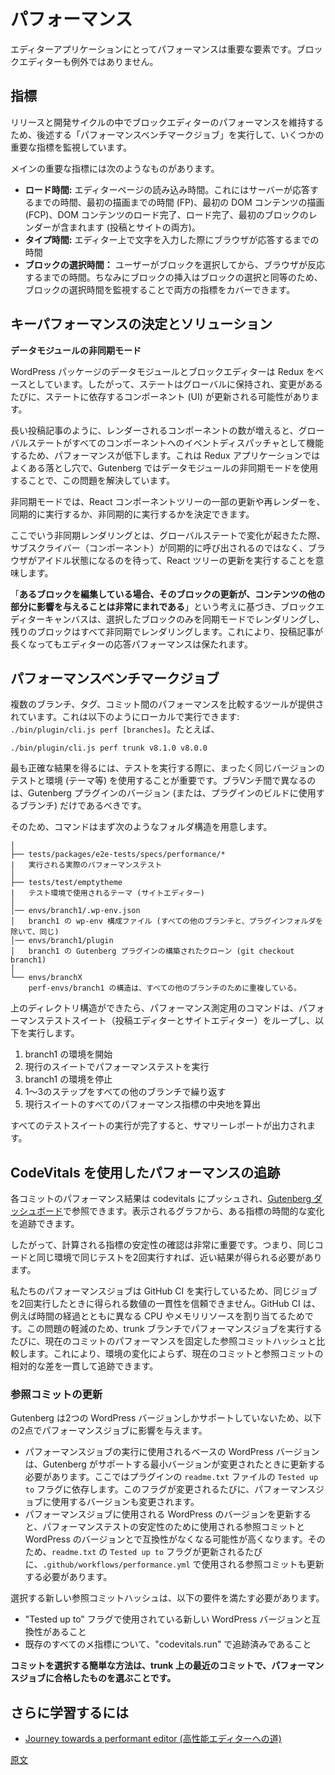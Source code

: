 <!--
# Performance
 -->
# パフォーマンス

<!--
Performance is a key feature for editor applications and the Block editor is not an exception.
 -->
エディターアプリケーションにとってパフォーマンスは重要な要素です。ブロックエディターも例外ではありません。

<!--
## Metrics
 -->
## 指標

<!--
To ensure the block editor stays performant across releases and development, we monitor some key metrics using [performance benchmark job](#the-performance-benchmark-job).
 -->
リリースと開発サイクルの中でブロックエディターのパフォーマンスを維持するため、後述する「パフォーマンスベンチマークジョブ」を実行して、いくつかの重要な指標を監視しています。

<!-- 
Some of the main important metrics are:
 -->
メインの重要な指標には次のようなものがあります。

<!--
- **Loading Time:** The time it takes to load an editor page. This includes time the server takes to respond, times to first paint, first contentful paint, DOM content load complete, load complete and first block render (both in post and site).
- **Typing Time:** The time it takes for the browser to respond while typing on the editor.
- **Block Selection Time:** The time it takes for the browser to respond after a user selects block. (Inserting a block is also equivalent to selecting a block. Monitoring the selection is sufficient to cover both metrics).
 -->
- **ロード時間:** エディターページの読み込み時間。これにはサーバーが応答するまでの時間、最初の描画までの時間 (FP)、最初の DOM コンテンツの描画 (FCP)、DOM コンテンツのロード完了、ロード完了、最初のブロックのレンダーが含まれます (投稿とサイトの両方)。
- **タイプ時間:** エディター上で文字を入力した際にブラウザが応答するまでの時間
- **ブロックの選択時間：** ユーザーがブロックを選択してから、ブラウザが反応するまでの時間。ちなみにブロックの挿入はブロックの選択と同等のため、ブロックの選択時間を監視することで両方の指標をカバーできます。

<!--
## Key performance decisions and solutions
 -->
## キーパフォーマンスの決定とソリューション

<!--
**Data Module Async Mode**
 -->
**データモジュールの非同期モード**

<!--
The Data Module of the WordPress Packages and the Block Editor is based on Redux. It means the state is kept globally and whenever a change happens, the components (UI) relying on that state may update.
 -->
WordPress パッケージのデータモジュールとブロックエディターは Redux をベースとしています。したがって、ステートはグローバルに保持され、変更があるたびに、ステートに依存するコンポーネント (UI) が更新される可能性があります。

<!--
As the number of rendered components grows (for example on long posts), the performance suffers because of the global state acting as an event dispatcher to all components. This is a common pitfall in Redux applications and the issue is solved on Gutenberg using the Data Modules Async Mode.
 -->
長い投稿記事のように、レンダーされるコンポーネントの数が増えると、グローバルステートがすべてのコンポーネントへのイベントディスパッチャとして機能するため、パフォーマンスが低下します。これは Redux アプリケーションではよくある落とし穴で、Gutenberg ではデータモジュールの非同期モードを使用することで、この問題を解決しています。

<!--
The Async mode is the idea that you can decide whether to refresh/rerender a part of the React component tree synchronously or asynchronously.
 -->
非同期モードでは、React コンポーネントツリーの一部の更新や再レンダーを、同期的に実行するか、非同期的に実行するかを決定できます。

<!--
Rendering asynchronously in this context means that if a change is triggered in the global state, the subscribers (components) are not called synchronously, instead, we wait for the browser to be idle and perform the updates to React Tree.
 -->
ここでいう非同期レンダリングとは、グローバルステートで変化が起きたた際、サブスクライバー（コンポーネント）が同期的に呼び出されるのではなく、ブラウザがアイドル状態になるのを待って、React ツリーの更新を実行することを意味します。

<!--
Based on the idea that **when editing a given block, it is very rare that an update to that block affects other parts of the content**, the block editor canvas only renders the selected block is synchronous mode, all the remaining blocks are rendered asynchronously. This ensures that the editor stays responsive as the post grows.
 -->
「**あるブロックを編集している場合、そのブロックの更新が、コンテンツの他の部分に影響を与えることは非常にまれである**」という考えに基づき、ブロックエディターキャンバスは、選択したブロックのみを同期モードでレンダリングし、残りのブロックはすべて非同期でレンダリングします。これにより、投稿記事が長くなってもエディターの応答パフォーマンスは保たれます。

<!-- 
## The performance benchmark job
 -->
## パフォーマンスベンチマークジョブ

<!-- 
A tool to compare performance across multiple branches/tags/commits is provided. You can run it locally like so: `./bin/plugin/cli.js perf [branches]`, example:
 -->
複数のブランチ、タグ、コミット間のパフォーマンスを比較するツールが提供されています。これは以下のようにローカルで実行できます: `./bin/plugin/cli.js perf [branches]`。たとえば、

```
./bin/plugin/cli.js perf trunk v8.1.0 v8.0.0
```
<!-- 
To get the most accurate results, it's is important to use the exact same version of the tests and environment (theme...) when running the tests, the only thing that need to be different between the branches is the Gutenberg plugin version (or branch used to build the plugin).
 -->
最も正確な結果を得るには、テストを実行する際に、まったく同じバージョンのテストと環境 (テーマ等) を使用することが重要です。ブラVンチ間で異なるのは、Gutenberg プラグインのバージョン (または、プラグインのビルドに使用するブランチ) だけであるべきです。

<!-- 
To achieve that the command first prepares the following folder structure:
 -->
そのため、コマンドはまず次のようなフォルダ構造を用意します。

<!-- 
    │
    ├── tests/packages/e2e-tests/specs/performance/*
    |   The actual performance tests to run
    │
    ├── tests/test/emptytheme
    |   The theme used for the tests environment. (site editor)
    │
    │── envs/branch1/.wp-env.json
    │   The wp-env config file for branch1 (similar to all other branches except the plugin folder).
    │── envs/branch1/plugin
    │   A built clone of the Gutenberg plugin for branch1 (git checkout branch1)
    │
    └── envs/branchX
        The structure of perf-envs/branch1 is duplicated for all other branches.
 -->
    │
    ├── tests/packages/e2e-tests/specs/performance/*
    |   実行される実際のパフォーマンステスト
    │
    ├── tests/test/emptytheme
    |   テスト環境で使用されるテーマ (サイトエディター)
    │
    │── envs/branch1/.wp-env.json
    │   branch1 の wp-env 構成ファイル (すべての他のブランチと、プラグインフォルダを除いて、同じ)
    │── envs/branch1/plugin
    │   branch1 の Gutenberg プラグインの構築されたクローン (git checkout branch1)
    │
    └── envs/branchX
        perf-envs/branch1 の構造は、すべての他のブランチのために重複している。

<!-- 
Once the directory above is in place, the performance command loop over the performance test suites (post editor and site editor) and does the following:
 -->
上のディレクトリ構造ができたら、パフォーマンス測定用のコマンドは、パフォーマンステストスイート（投稿エディターとサイトエディター）をループし、以下を実行します。

<!-- 
1. Start the environment for `branch1`
2. Run the performance test for the current suite
3. Stop the environment for `branch1`
4. Repeat the first 3 steps for all other branches
5. Compute medians for all the performance metrics of the current suite.
 -->
1. branch1 の環境を開始
2. 現行のスイートでパフォーマンステストを実行
3. branch1 の環境を停止
4. 1〜3のステップをすべての他のブランチで繰り返す
5. 現行スイートのすべてのパフォーマンス指標の中央地を算出

<!-- 
Once all the test suites are executed, a summary report is printed.
 -->
すべてのテストスイートの実行が完了すると、サマリーレポートが出力されます。

<!-- 
## Tracking performance using CodeVitals.
 -->
## CodeVitals を使用したパフォーマンスの追跡

<!-- 
The performance results for each commit are pushed to codevitals and can be seen on the [Gutenberg dashboard there](https://www.codevitals.run/project/gutenberg). The graphs allow us to track the evolution of a given metric over time.
 -->
各コミットのパフォーマンス結果は codevitals にプッシュされ、[Gutenberg ダッシュボード](https://www.codevitals.run/project/gutenberg)で参照できます。表示されるグラフから、ある指標の時間的な変化を追跡できます。

<!-- 
It's thus very important to ensure that the metric being computed is stable. Meaning, if you run the same test twice with the same code and environment, you'll get results that are close.
 -->
したがって、計算される指標の安定性の確認は非常に重要です。つまり、同じコードと同じ環境で同じテストを2回実行すれば、近い結果が得られる必要があります。

<!-- 
Our performance job runs GitHub CI which means that we can't trust the consistency of the numbers that we get between two similar job runs. GitHub CI may allocate different CPU and memory resources for us over time for instance. To alleviate this problem, each time we run the performance job on the trunk branch, we compare the current commit's performance to a fixed reference commit hash, which allows us to track the relative difference between the current commit and the reference commit consistently regardless of environment changes.
 -->
私たちのパフォーマンスジョブは GitHub CI を実行しているため、同じジョブを2回実行したときに得られる数値の一貫性を信頼できません。GitHub CI は、例えば時間の経過とともに異なる CPU やメモリリソースを割り当てるためです。この問題の軽減のため、trunk ブランチでパフォーマンスジョブを実行するたびに、現在のコミットのパフォーマンスを固定した参照コミットハッシュと比較します。これにより、環境の変化によらず、現在のコミットと参照コミットの相対的な差を一貫して追跡できます。

<!-- 
### Update the reference commit
 -->
### 参照コミットの更新

<!-- 
Gutenberg supports only two WP versions, this impacts the performance job in two ways:
 -->
Gutenberg は2つの WordPress バージョンしかサポートしていないため、以下の2点でパフォーマンスジョブに影響を与えます。

<!-- 
 - The base WP version used to run the performance job needs to be updated, when the minimum version supported by Gutenberg changes. In order to do that, we rely on the `Tested up to` flag of the plugin's `readme.txt` file. So each time that flag is changed, the version used for the performance job is changed as well.
 - Updating the WP version used for performance jobs means that there's a high chance that the reference commit used for performance test stability becomes incompatible with the WP version that is used. So every time, the `Tested up to` flag is updated in the `readme.txt` is changed, we also have to update the reference commit that is used in `.github/workflows/performance.yml`.
 -->
- パフォーマンスジョブの実行に使用されるベースの WordPress バージョンは、Gutenberg がサポートする最小バージョンが変更されたときに更新する必要があります。ここではプラグインの `readme.txt` ファイルの `Tested up to` フラグに依存します。このフラグが変更されるたびに、パフォーマンスジョブに使用するバージョンも変更されます。
 - パフォーマンスジョブに使用される WordPress のバージョンを更新すると、パフォーマンステストの安定性のために使用される参照コミットと WordPress のバージョンとで互換性がなくなる可能性が高くなります。そのため、`readme.txt` の `Tested up to` フラグが更新されるたびに、`.github/workflows/performance.yml` で使用される参照コミットも更新する必要があります。

<!-- 
The new reference commit hash that is chosen needs to meet the following requirements:
 -->
選択する新しい参照コミットハッシュは、以下の要件を満たす必要があります。

<!-- 
 - Be compatible with the new WP version used in the "Tested up to" flag.
 - Is already tracked on "codevitals.run" for all existing metrics.
 -->
- "Tested up to" フラグで使用されている新しい WordPress バージョンと互換性があること
 - 既存のすべてのメ指標について、"codevitals.run" で追跡済みであること

<!-- 
**A simple way to choose commit is to pick a very recent commit on trunk with a passing performance job.**
 -->
**コミットを選択する簡単な方法は、trunk 上の最近のコミットで、パフォーマンスジョブに合格したものを選ぶことです。**

<!--
## Going further
 -->
## さらに学習するには

<!--
-   [Journey towards a performant editor](https://riad.blog/2020/02/14/a-journey-towards-a-performant-web-editor/)
 -->
-   [Journey towards a performant editor (高性能エディターへの道)](https://riad.blog/2020/02/14/a-journey-towards-a-performant-web-editor/)

[原文](https://github.com/WordPress/gutenberg/blob/master/docs/architecture/performance.md)
